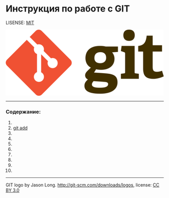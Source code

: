 # Инструкция по работе с GIT 

LISENSE: [MIT](./lisense.md)

![git-logo](./assets/1280px-Git-logo.svg.png)

---

### Содержание:
1. 
2. [git add](./add.md)
3.
4.
5.
6.
7.
8.
9.
10.


---

GIT logo by Jason Long. http://git-scm.com/downloads/logos, license: [CC BY 3.0](https://creativecommons.org/licenses/by/3.0/)